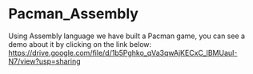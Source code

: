 # Pacman_Assembly
Using Assembly language we have built a Pacman game, you can see a demo about it by clicking on the link below:
https://drive.google.com/file/d/1b5Pghko_qVa3qwAjKECxC_lBMUauI-N7/view?usp=sharing
